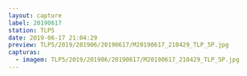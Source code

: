 ```yaml
---
layout: capture
label: 20190617
station: TLP5
date: 2019-06-17 21:04:29
preview: TLP5/2019/201906/20190617/M20190617_210429_TLP_5P.jpg
capturas:
  - imagem: TLP5/2019/201906/20190617/M20190617_210429_TLP_5P.jpg
---
```

